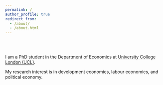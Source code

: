 ```yaml
---
permalink: /
author_profile: true
redirect_from: 
  - /about/
  - /about.html
---
```




<br />
<br />

I am a PhD student in the Department of Economics at [University College London (UCL)](https://www.ucl.ac.uk/economics/ucl-department-economics).

My research interest is in development economics, labour economics, and political economy. 

<br />

<br />
